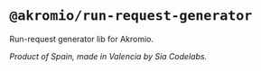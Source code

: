 # `@akromio/run-request-generator`

Run-request generator lib for Akromio.

*Product of Spain, made in Valencia by Sia Codelabs.*
